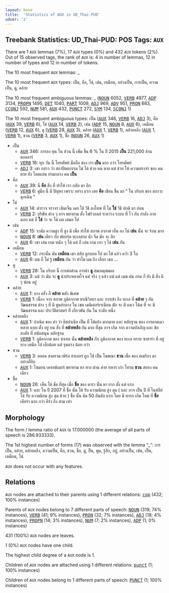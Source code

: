 ```yaml
---
layout: base
title:  'Statistics of AUX in UD_Thai-PUD'
udver: '2'
---
```


## Treebank Statistics: UD_Thai-PUD: POS Tags: `AUX`

There are 1 `AUX` lemmas (7%), 17 `AUX` types (0%) and 432 `AUX` tokens (2%).
Out of 15 observed tags, the rank of `AUX` is: 4 in number of lemmas, 12 in number of types and 12 in number of tokens.

The 10 most frequent `AUX` lemmas: _

The 10 most frequent `AUX` types:  เป็น, คือ, ใช่, เช่น, เหมือน, อย่างเป็น, การเป็น, ความเป็น, ดู, คล้าย

The 10 most frequent ambiguous lemmas: _ (<tt><a href="th_pud-pos-NOUN.html">NOUN</a></tt> 6052, <tt><a href="th_pud-pos-VERB.html">VERB</a></tt> 4977, <tt><a href="th_pud-pos-ADP.html">ADP</a></tt> 3134, <tt><a href="th_pud-pos-PROPN.html">PROPN</a></tt> 1495, <tt><a href="th_pud-pos-DET.html">DET</a></tt> 1040, <tt><a href="th_pud-pos-PART.html">PART</a></tt> 1009, <tt><a href="th_pud-pos-ADJ.html">ADJ</a></tt> 969, <tt><a href="th_pud-pos-ADV.html">ADV</a></tt> 951, <tt><a href="th_pud-pos-PRON.html">PRON</a></tt> 683, <tt><a href="th_pud-pos-CCONJ.html">CCONJ</a></tt> 592, <tt><a href="th_pud-pos-NUM.html">NUM</a></tt> 581, <tt><a href="th_pud-pos-AUX.html">AUX</a></tt> 432, <tt><a href="th_pud-pos-PUNCT.html">PUNCT</a></tt> 272, <tt><a href="th_pud-pos-SYM.html">SYM</a></tt> 134, <tt><a href="th_pud-pos-SCONJ.html">SCONJ</a></tt> 1)

The 10 most frequent ambiguous types:  เป็น (<tt><a href="th_pud-pos-AUX.html">AUX</a></tt> 346, <tt><a href="th_pud-pos-VERB.html">VERB</a></tt> 16, <tt><a href="th_pud-pos-ADJ.html">ADJ</a></tt> 3), คือ (<tt><a href="th_pud-pos-AUX.html">AUX</a></tt> 39, <tt><a href="th_pud-pos-VERB.html">VERB</a></tt> 6), ใช่ (<tt><a href="th_pud-pos-AUX.html">AUX</a></tt> 14, <tt><a href="th_pud-pos-VERB.html">VERB</a></tt> 2), เช่น (<tt><a href="th_pud-pos-ADP.html">ADP</a></tt> 15, <tt><a href="th_pud-pos-NOUN.html">NOUN</a></tt> 8, <tt><a href="th_pud-pos-AUX.html">AUX</a></tt> 6), เหมือน (<tt><a href="th_pud-pos-VERB.html">VERB</a></tt> 12, <tt><a href="th_pud-pos-AUX.html">AUX</a></tt> 6), ดู (<tt><a href="th_pud-pos-VERB.html">VERB</a></tt> 28, <tt><a href="th_pud-pos-AUX.html">AUX</a></tt> 3), คล้าย (<tt><a href="th_pud-pos-AUX.html">AUX</a></tt> 1, <tt><a href="th_pud-pos-VERB.html">VERB</a></tt> 1), คล้ายคลึง (<tt><a href="th_pud-pos-AUX.html">AUX</a></tt> 1, <tt><a href="th_pud-pos-VERB.html">VERB</a></tt> 1), ชวน (<tt><a href="th_pud-pos-VERB.html">VERB</a></tt> 3, <tt><a href="th_pud-pos-AUX.html">AUX</a></tt> 1), ชื่อ (<tt><a href="th_pud-pos-NOUN.html">NOUN</a></tt> 26, <tt><a href="th_pud-pos-AUX.html">AUX</a></tt> 1)


* เป็น
  * <tt><a href="th_pud-pos-AUX.html">AUX</a></tt> 346: การลง ทุน ใน ส่วน นี้ เพิ่ม ขึ้น 6 % ใน ปี 2015 <b>เป็น</b> 221,000 ล้าน ดอลลาร์
  * <tt><a href="th_pud-pos-VERB.html">VERB</a></tt> 16: ทุก วัน นี้ โทรศัพท์ มือถือ ของ เรา <b>เป็น</b> มาก กว่า โทรศัพท์
  * <tt><a href="th_pud-pos-ADJ.html">ADJ</a></tt> 3: เขา กล่าว ว่า สถาปัตยกรรม ไม่ ได้ ช่วย คน ตาย แต่ ช่วย ให้ ความทรงจำ ของ คน ตาย ยัง โลดแล่น ท่ามกลาง คน <b>เป็น</b>
* คือ
  * <tt><a href="th_pud-pos-AUX.html">AUX</a></tt> 39: นี่ <b>คือ</b> สิ่ง ที่ ทำให้ เรา กลับ มา อีก
  * <tt><a href="th_pud-pos-VERB.html">VERB</a></tt> 6: คู่มือ นี้ มี ปัญหา เพราะ อย่าง แรก เลย <b>คือ</b> เขียน ขึ้น มา “ ใน บริบท ของ สภาวะ ฉุกเฉิน ”
* ใช่
  * <tt><a href="th_pud-pos-AUX.html">AUX</a></tt> 14: ตำรวจ จราจร เซินเจิ้น เคย ใช้ วิธี ลงโทษ ที่ ไม่ <b>ใช่</b> วิธี ปกติ มา ก่อน
  * <tt><a href="th_pud-pos-VERB.html">VERB</a></tt> 2: บริษัท ต่าง ๆ อาจ พยายาม ตั้ง ไฟร์วอลล์ ระหว่าง ระบบ ที่ ไว กับ กำลัง ภาย นอก แต่ ก็ <b>ใช่</b> ว่า จะ ได้ ผล เสมอ ไป
* เช่น
  * <tt><a href="th_pud-pos-ADP.html">ADP</a></tt> 15: ระดับ ความสูง ที่ สูง มี เพื่อ ทำให้ สภาพ อากาศ เย็น ลง ไม่ <b>เช่น</b> นั้น จะ ร้อน มาก
  * <tt><a href="th_pud-pos-NOUN.html">NOUN</a></tt> 8: <b>เช่น</b> เดียว กับ ฟยอร์ด ทะเลสาบ น้ำ จืด มัก จะ ลึก
  * <tt><a href="th_pud-pos-AUX.html">AUX</a></tt> 6: เขา เล่ม เกม หนัก ๆ ได้ แต่ ก็ เล่น เกม เบา ๆ ได้ <b>เช่น</b> กัน
* เหมือน
  * <tt><a href="th_pud-pos-VERB.html">VERB</a></tt> 12: กระนั้น มัน <b>เหมือน</b> เขา สลับ ลูกบอล ไป มา ใต้ แก้ว คว่ำ 3 ใบ
  * <tt><a href="th_pud-pos-AUX.html">AUX</a></tt> 6: ผม ก็ ไม่ รู้ <b>เหมือน</b> กัน ว่า ทำไม ผม ถึง เลือก เธอ ...
* ดู
  * <tt><a href="th_pud-pos-VERB.html">VERB</a></tt> 28: ใน บริบท นี้ การต่อต้าน การค้า <b>ดู</b> สมเหตุสมผล
  * <tt><a href="th_pud-pos-AUX.html">AUX</a></tt> 3: แม้ ว่า มัน จะ <b>ดู</b> น่าประหลาดใจ แต่ จริง ๆ แล้ว แม้ แต่ เมฆ ฝน กรด ก็ ยัง มี สิ่ง ดี ๆ ซ่อน อยู่
* คล้าย
  * <tt><a href="th_pud-pos-AUX.html">AUX</a></tt> 1: บาง ครั้ง ก็ <b>คล้าย</b> พลัง พิเศษ
  * <tt><a href="th_pud-pos-VERB.html">VERB</a></tt> 1: เนื่อง จาก สภาพ ภูมิอากาศ ธรณีวิทยา และ การเข้า ถึง ทะเล ที่ <b>คล้าย</b> ๆ กัน วัฒนธรรม ต่าง ๆ ที่ มี ศูนย์กลาง ใน เขต เมดิเตอร์เรเนียน มัก จะ มี แนว โน้ม ที่ จะ มี วัฒนธรรม และ ประวัติศาสตร์ ที่ เกี่ยวพัน กัน ใน ระดับ หนึ่ง
* คล้ายคลึง
  * <tt><a href="th_pud-pos-AUX.html">AUX</a></tt> 1: กำเนิด ของ คำ ว่า ฮิสปาเนีย เป็น ที่ โต้แย้ง มากมาย และ หลักฐาน ของ การคาดเดา หลาย แบบ ตั้ง อยู่ บน สิ่ง ที่ <b>คล้ายคลึง</b> กัน มาก ที่สุด อาจ เกิด จาก ความบังเอิญ และ ข้อ สงสัย ที่ สนับสนุน หลักฐาน
  * <tt><a href="th_pud-pos-VERB.html">VERB</a></tt> 1: ภูมิอากาศ ของ ซาเฮล นั้น <b>คล้ายคลึง</b> กับ ภูมิอากาศ ของ ทะเล ทราย ซาฮาร่า ที่ อยู่ ทาง เหนือ ไป เล็กน้อย แต่ รุนแรง น้อย กว่า
* ชวน
  * <tt><a href="th_pud-pos-VERB.html">VERB</a></tt> 3: ตลอด สงคราม เพิร์ล ฮาเบอร์ ถูก ใช้ เป็น โฆษณา <b>ชวน</b> เชื่อ ของ อเมริกา มา อย่างถี่ยิบ
  * <tt><a href="th_pud-pos-AUX.html">AUX</a></tt> 1: ไซมอน เครทช์เมอร์ พยายาม หา ทาง ผ่าน ค่าย ทหาร เก่า โทรม <b>ชวน</b> สยอง คน เดียว
* ชื่อ
  * <tt><a href="th_pud-pos-NOUN.html">NOUN</a></tt> 26: เห็น ได้ ชัด ที่สุด เมื่อ <b>ชื่อ</b> ของ ดารา นั้น หา ยาก ตั้ง แต่ แรก
  * <tt><a href="th_pud-pos-AUX.html">AUX</a></tt> 1: และ ใน ปี 2007 ที่ ชื่อ นั้น ได้ รับ ความนิยม สูง สุด ( และ อาจ เป็น ปี ที่ ไนท์ลีย์ ได้ รับ ความนิยม สูง สุด ด้วย ) ชื่อ นั้น ติด 50 อันดับ แรก โดย มี ทารก เกิด ใหม่ ที่ <b>ชื่อ</b> เคียร่า มาก กว่า คีร่า ถึง สาม เท่า

## Morphology

The form / lemma ratio of `AUX` is 17.000000 (the average of all parts of speech is 286.933333).

The 1st highest number of forms (17) was observed with the lemma “_”: การเป็น, คล้าย, คล้ายคลึง, ความเป็น, คือ, ชวน, ชื่อ, ดู, ป็น, พูด, รู้สึก, อยู่, อย่างเป็น, เช่น, เป็น, เหมือน, ใช่.

`AUX` does not occur with any features.


## Relations

`AUX` nodes are attached to their parents using 1 different relations: <tt><a href="th_pud-dep-cop.html">cop</a></tt> (432; 100% instances)

Parents of `AUX` nodes belong to 7 different parts of speech: <tt><a href="th_pud-pos-NOUN.html">NOUN</a></tt> (319; 74% instances), <tt><a href="th_pud-pos-VERB.html">VERB</a></tt> (41; 9% instances), <tt><a href="th_pud-pos-PRON.html">PRON</a></tt> (32; 7% instances), <tt><a href="th_pud-pos-ADJ.html">ADJ</a></tt> (18; 4% instances), <tt><a href="th_pud-pos-PROPN.html">PROPN</a></tt> (14; 3% instances), <tt><a href="th_pud-pos-NUM.html">NUM</a></tt> (7; 2% instances), <tt><a href="th_pud-pos-ADP.html">ADP</a></tt> (1; 0% instances)

431 (100%) `AUX` nodes are leaves.

1 (0%) `AUX` nodes have one child.

The highest child degree of a `AUX` node is 1.

Children of `AUX` nodes are attached using 1 different relations: <tt><a href="th_pud-dep-punct.html">punct</a></tt> (1; 100% instances)

Children of `AUX` nodes belong to 1 different parts of speech: <tt><a href="th_pud-pos-PUNCT.html">PUNCT</a></tt> (1; 100% instances)

